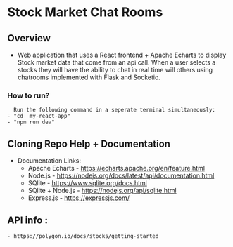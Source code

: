 # Stock Market Chat Rooms
## Overview
- Web application that uses a React frontend + Apache Echarts to display Stock market data that come from an api call. When a user selects a stocks they will have the ability to chat in real time will others using chatrooms implemented with Flask and Socketio.
### How to run?
      Run the following command in a seperate terminal simultaneously:
    - "cd  my-react-app"
    - "npm run dev"
## Cloning Repo Help + Documentation
- Documentation Links:
    - Apache Echarts - https://echarts.apache.org/en/feature.html
    - Node.js - https://nodejs.org/docs/latest/api/documentation.html
    - SQlite - https://www.sqlite.org/docs.html
    - SQlite + Node.js - https://nodejs.org/api/sqlite.html  
    - Express.js - https://expressjs.com/

## API info :
    - https://polygon.io/docs/stocks/getting-started
